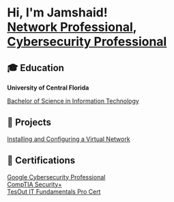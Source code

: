 <h1>Hi, I'm Jamshaid! <br/><a href="https://www.linkedin.com/in/jamshaidsyed/">Network Professional</a>, <a href="https://www.linkedin.com/in/jamshaidsyed/">Cybersecurity Professional</a> <a href="https://www.youtube.com/c/joshmadakor"></a></h1>

<h2>🎓 Education</h2>
<a><strong>University of Central Florida</strong>  <br/> </a>

[Bachelor of Science in Information Technology](https://github.com/jamshaidsyed/Certs-and-Degrees/blob/main/BS%20IT%20Degree.pdf)

<h2>💼 Projects </h2>

[Installing and Configuring a Virtual Network](https://github.com/jamshaidsyed/VirtualMachines/tree/main)


<h2>📃 Certifications </h2>

[Google Cybersecurity Professional](https://github.com/jamshaidsyed/Certs-and-Degrees/blob/main/Google%20Cyber%20Security%20Cert%20FKKS355ZA2RY.pdf) <br/>
[CompTIA Security+](https://github.com/jamshaidsyed/Certs-and-Degrees/blob/main/CompTIA%20Security%2B%20ce%20certificate.pdf) 
<br/>
[TesOut IT Fundamentals Pro Cert](https://github.com/jamshaidsyed/Certs-and-Degrees/blob/main/TestOut%20IT%20fundamentals%20Certificate%20.pdf)

<!--
**joshmadakor1/joshmadakor1** is a ✨ _special_ ✨ repository because its `README.md` (this file) appears on your GitHub profile.

Here are some ideas to get you started:

- 🔭 I’m currently working on ...
- 🌱 I’m currently learning ...
- 👯 I’m looking to collaborate on ...
- 🤔 I’m looking for help with ...
- 💬 Ask me about ...
- 📫 How to reach me: ...
- 😄 Pronouns: ...
- ⚡ Fun fact: ...
-->
